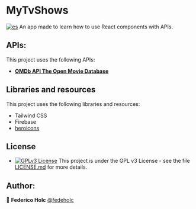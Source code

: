 # MyTvShows
[![es](https://img.shields.io/badge/lang-es-yellow.svg)](https://github.com/fedeholc/MyTvShows/blob/main/README.es.md)
An app made to learn how to use React components with APIs.

## APIs:
This project uses the following APIs:
- [**OMDb API The Open Movie Database**](https://www.omdbapi.com/)

## Libraries and resources

This project uses the following libraries and resources:
- Tailwind CSS
- Firebase
- [heroicons](https://heroicons.com/)

## License

- [![GPLv3 License](https://img.shields.io/badge/License-GPL%20v3-yellow.svg)](https://opensource.org/licenses/) This project is under the GPL v3 License - see the file [LICENSE.md](LICENSE.md) for more details.

## Author:

👤 **Federico Holc** [@fedeholc](https://github.com/fedeholc)
